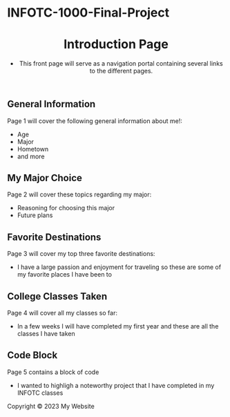 # INFOTC-1000-Final-Project
<!DOCTYPE html>
<html>
<head>
	<meta charset="UTF-8">
	<meta name="viewport" content="width=device-width, initial-scale=1.0">
	<link rel="stylesheet" href="styles.css">
</head>
<body>
	<header>
		<h1>Introduction Page</h1>
		<nav>
			<ul>
				<li>This front page will serve as a navigation portal containing several links to the different pages.</li>
			</ul>
		</nav>
	</header>
	<main>
		<section>
			<h2>General Information</h2>
			<p>Page 1 will cover the following general information about me!:</p>
        <ul>
          <li>Age</li>
          <li>Major</li>
          <li>Hometown</li>
          <li>and more</li>
        </ul>
		</section>
		<section>
			<h2>My Major Choice</h2>
      <p>Page 2 will cover these topics regarding my major:</p>
			<ul>
				<li>Reasoning for choosing this major</li>
				<li>Future plans</li>
			</ul>
		</section>
    <section>
			<h2>Favorite Destinations</h2>
			<p>Page 3 will cover my top three favorite destinations:</p>
        <ul>
          <li>I have a large passion and enjoyment for traveling so these are some of my favorite places I have been to</li>
        </ul>
		</section>
    <section>
			<h2>College Classes Taken</h2>
			<p>Page 4 will cover all my classes so far:</p>
        <ul>
          <li>In a few weeks I will have completed my first year and these are all the classes I have taken</li>
        </ul>
		</section>
    <section>
			<h2>Code Block</h2>
			<p>Page 5 contains a block of code</p>
        <ul>
					<li>I wanted to highligh a noteworthy project that I have completed in my INFOTC classes</li>
        </ul>
		</section>
	</main>
	<footer>
		<p>Copyright © 2023 My Website</p>
	</footer>
</body>
</html>
